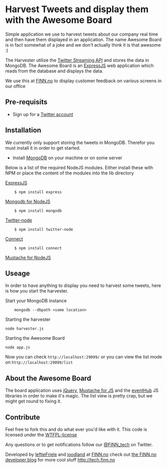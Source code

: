 Harvest Tweets and display them with the Awesome Board
=============

Simple application we use to harvest tweets about our company real time and then have them displayed in an application.
The name Awesome Board is in fact somewhat of a joke and we don't actually think it is that awesome :)

The Harvester utilize the [Twitter Streaming API](https://dev.twitter.com/docs/streaming-api) and stores the data in MongoDB.
The Awesome Board is an [ExpressJS](http://expressjs.com/) web application which reads from the database and displays the data.

We use this at [FINN.no](http://finn.no) to display customer feedback on various screens in our office


Pre-requisits
------------

* Sign up for a [Twitter account](http://twitter.com)

Installation
------------

We currently only support storing the tweets in MongoDB. Therefor you must install it in order to get started.

* Install [MongoDB](http://www.mongodb.org/) on your machine or on some server

Below is a list of the required NodeJS modules.
Either install these with NPM or place the content of the modules into the lib directory

[ExpressJS](http://expressjs.com/)

		$ npm install express
		
[Mongodb for NodeJS](https://github.com/christkv/node-mongodb-native)

		$ npm install mongodb
		
[Twitter-node](https://github.com/technoweenie/twitter-node)

		$ npm install twitter-node
		
[Connect](http://senchalabs.github.com/connect/)

		$ npm install connect
		
[Mustache for NodeJS](https://github.com/raycmorgan/Mu)


Useage
------------

In order to have anything to display you need to harvest some tweets, here is how you start the harvester.

Start your MongoDB instance

		mongodb --dbpath <some location>

Starting the harvester

    node harvester.js
	
Starting the Awesome Board

    node app.js

Now you can check `http://localhost:29099/` or you can view the list mode on `http://localhost:29099/list`

About the Awesome Board
------------

The board application uses [jQuery](http://jquery.com), [Mustache for JS](https://github.com/janl/mustache.js) and the [eventHub](https://github.com/leftieFriele/eventhub) JS libraries in order to make it's magic.
The list view is pretty crap, but we might get round to fixing it.

Contribute
------------

Feel free to fork this and do what ever you'd like with it. This code is licensed under the [WTFPL-license](http://sam.zoy.org/wtfpl/)

Any questions or to get notifications follow our [@FINN_tech](http://twitter.com/#!/FINN_tech) on Twitter.


Developed by [leftieFriele](https://github.com/leftieFriele) and [joodland](https://github.com/joodland) at [FINN.no](http://finn.no) check out [the FINN.no developer blog](http://tech.finn.no) for more cool stuff http://tech.finn.no

